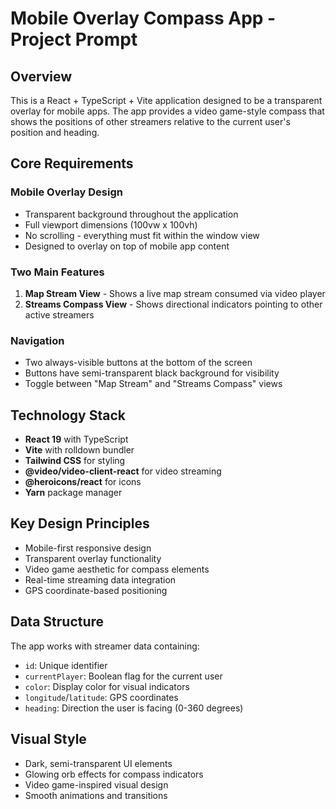 # Mobile Overlay Compass App - Project Prompt

## Overview
This is a React + TypeScript + Vite application designed to be a transparent overlay for mobile apps.
The app provides a video game-style compass that shows the positions of other streamers relative to the current user's position and heading.

## Core Requirements

### Mobile Overlay Design
- Transparent background throughout the application
- Full viewport dimensions (100vw x 100vh)
- No scrolling - everything must fit within the window view
- Designed to overlay on top of mobile app content

### Two Main Features
1. **Map Stream View** - Shows a live map stream consumed via video player
2. **Streams Compass View** - Shows directional indicators pointing to other active streamers

### Navigation
- Two always-visible buttons at the bottom of the screen
- Buttons have semi-transparent black background for visibility
- Toggle between "Map Stream" and "Streams Compass" views

## Technology Stack
- **React 19** with TypeScript
- **Vite** with rolldown bundler
- **Tailwind CSS** for styling
- **@video/video-client-react** for video streaming
- **@heroicons/react** for icons
- **Yarn** package manager

## Key Design Principles
- Mobile-first responsive design
- Transparent overlay functionality
- Video game aesthetic for compass elements
- Real-time streaming data integration
- GPS coordinate-based positioning

## Data Structure
The app works with streamer data containing:
- `id`: Unique identifier
- `currentPlayer`: Boolean flag for the current user
- `color`: Display color for visual indicators
- `longitude`/`latitude`: GPS coordinates
- `heading`: Direction the user is facing (0-360 degrees)

## Visual Style
- Dark, semi-transparent UI elements
- Glowing orb effects for compass indicators
- Video game-inspired visual design
- Smooth animations and transitions